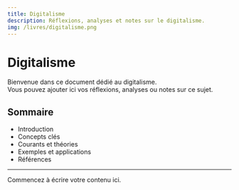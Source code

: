 ```yaml
---
title: Digitalisme
description: Réflexions, analyses et notes sur le digitalisme.
img: /livres/digitalisme.png
---
```


# Digitalisme

Bienvenue dans ce document dédié au digitalisme.  
Vous pouvez ajouter ici vos réflexions, analyses ou notes sur ce sujet.

## Sommaire

- Introduction
- Concepts clés
- Courants et théories
- Exemples et applications
- Références

---

Commencez à écrire votre contenu ici.
